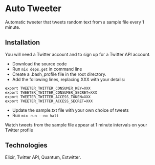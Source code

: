 # Auto Tweeter

Automatic tweeter that tweets random text from a sample file every 1 minute.

## Installation

You will need a Twitter account and to sign up for a Twitter API account.

- Download the source code
- Run ```mix deps.get``` in command line
- Create a .bash_profile file in the root directory.
- Add the following lines, replacing XXX with your details:
```
export TWEETER_TWITTER_CONSUMER_KEY=XXX
export TWEETER_TWITTER_CONSUMER_SECRET=XXX
export TWEETER_TWITTER_ACCESS_TOKEN=XXX
export TWEETER_TWITTER_ACCESS_SECRET=XXX
```
- Update the sample.txt file with your own choice of tweets
- Run ```mix run --no halt```

Watch tweets from the sample file appear at 1 minute intervals on your Twitter profile

## Technologies
Elixir, Twitter API, Quantum, Extwitter.
